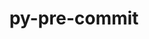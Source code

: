 ---
title: "py-pre-commit"
layout: cache
categories: [package, develop]
meta: {"versions": ["3.3.3", "3.5.0"], "compilers": ["gcc@=11.1.0", "gcc@=11.4.0", "gcc@=9.4.0", "oneapi@=2023.2.0", "oneapi@=2023.2.1"], "oss": ["ubuntu20.04"], "platforms": ["linux"], "targets": ["aarch64", "neoverse_v1", "ppc64le", "x86_64_v3"], "stacks": ["data-vis-sdk", "e4s", "e4s-arm", "e4s-neoverse_v1", "e4s-oneapi", "e4s-power", "root"], "num_specs": 108, "num_specs_by_stack": {"e4s-arm": 8, "root": 108, "e4s-neoverse_v1": 11, "e4s-power": 17, "data-vis-sdk": 15, "e4s": 32, "e4s-oneapi": 25}}
spec_details: [{"hash": "3ykhexrwudp5kopfsn2jezqsepj24227", "compiler": "gcc@=11.4.0", "versions": ["3.3.3"], "os": "ubuntu20.04", "platform": "linux", "target": "aarch64", "variants": ["build_system=python_pip"], "stacks": ["e4s-arm", "root"], "size": "-", "tarball": "https://binaries.spack.io/develop/build_cache/linux-ubuntu20.04-aarch64/gcc-11.4.0/py-pre-commit-3.3.3/linux-ubuntu20.04-aarch64-gcc-11.4.0-py-pre-commit-3.3.3-3ykhexrwudp5kopfsn2jezqsepj24227.spack"}, {"hash": "f6obwvhtxaluj5ahzc5m4mk6pj3xdsr3", "compiler": "gcc@=11.4.0", "versions": ["3.3.3"], "os": "ubuntu20.04", "platform": "linux", "target": "aarch64", "variants": ["build_system=python_pip"], "stacks": ["e4s-arm", "root"], "size": "-", "tarball": "https://binaries.spack.io/develop/build_cache/linux-ubuntu20.04-aarch64/gcc-11.4.0/py-pre-commit-3.3.3/linux-ubuntu20.04-aarch64-gcc-11.4.0-py-pre-commit-3.3.3-f6obwvhtxaluj5ahzc5m4mk6pj3xdsr3.spack"}, {"hash": "7xnsxwwuhbj5y66tyo4vdthfbvnvw3jp", "compiler": "gcc@=11.4.0", "versions": ["3.3.3"], "os": "ubuntu20.04", "platform": "linux", "target": "aarch64", "variants": ["build_system=python_pip"], "stacks": ["e4s-arm", "root"], "size": "-", "tarball": "https://binaries.spack.io/develop/build_cache/linux-ubuntu20.04-aarch64/gcc-11.4.0/py-pre-commit-3.3.3/linux-ubuntu20.04-aarch64-gcc-11.4.0-py-pre-commit-3.3.3-7xnsxwwuhbj5y66tyo4vdthfbvnvw3jp.spack"}, {"hash": "ze2bgtc4563pexqsfyhn6m47mv6dyrpp", "compiler": "gcc@=11.4.0", "versions": ["3.3.3"], "os": "ubuntu20.04", "platform": "linux", "target": "aarch64", "variants": ["build_system=python_pip"], "stacks": ["e4s-arm", "root"], "size": "-", "tarball": "https://binaries.spack.io/develop/build_cache/linux-ubuntu20.04-aarch64/gcc-11.4.0/py-pre-commit-3.3.3/linux-ubuntu20.04-aarch64-gcc-11.4.0-py-pre-commit-3.3.3-ze2bgtc4563pexqsfyhn6m47mv6dyrpp.spack"}, {"hash": "wjwht2vwmqspd6ibgfkv5yycqolhbrwv", "compiler": "gcc@=11.4.0", "versions": ["3.3.3"], "os": "ubuntu20.04", "platform": "linux", "target": "aarch64", "variants": ["build_system=python_pip"], "stacks": ["e4s-arm", "root"], "size": "-", "tarball": "https://binaries.spack.io/develop/build_cache/linux-ubuntu20.04-aarch64/gcc-11.4.0/py-pre-commit-3.3.3/linux-ubuntu20.04-aarch64-gcc-11.4.0-py-pre-commit-3.3.3-wjwht2vwmqspd6ibgfkv5yycqolhbrwv.spack"}, {"hash": "e3t2ppahqkq47xcssldba4yoib52u5ju", "compiler": "gcc@=11.4.0", "versions": ["3.3.3"], "os": "ubuntu20.04", "platform": "linux", "target": "aarch64", "variants": ["build_system=python_pip"], "stacks": ["e4s-arm", "root"], "size": "-", "tarball": "https://binaries.spack.io/develop/build_cache/linux-ubuntu20.04-aarch64/gcc-11.4.0/py-pre-commit-3.3.3/linux-ubuntu20.04-aarch64-gcc-11.4.0-py-pre-commit-3.3.3-e3t2ppahqkq47xcssldba4yoib52u5ju.spack"}, {"hash": "xpibqcmuhzoi7snddbga2gzfvqtssgxk", "compiler": "gcc@=11.4.0", "versions": ["3.3.3"], "os": "ubuntu20.04", "platform": "linux", "target": "aarch64", "variants": ["build_system=python_pip"], "stacks": ["e4s-arm", "root"], "size": "-", "tarball": "https://binaries.spack.io/develop/build_cache/linux-ubuntu20.04-aarch64/gcc-11.4.0/py-pre-commit-3.3.3/linux-ubuntu20.04-aarch64-gcc-11.4.0-py-pre-commit-3.3.3-xpibqcmuhzoi7snddbga2gzfvqtssgxk.spack"}, {"hash": "sxvrpcvwjudomjflyvuxv6ciqf7y6bom", "compiler": "gcc@=11.4.0", "versions": ["3.3.3"], "os": "ubuntu20.04", "platform": "linux", "target": "aarch64", "variants": ["build_system=python_pip"], "stacks": ["e4s-arm", "root"], "size": "-", "tarball": "https://binaries.spack.io/develop/build_cache/linux-ubuntu20.04-aarch64/gcc-11.4.0/py-pre-commit-3.3.3/linux-ubuntu20.04-aarch64-gcc-11.4.0-py-pre-commit-3.3.3-sxvrpcvwjudomjflyvuxv6ciqf7y6bom.spack"}, {"hash": "n75yroniganrspz5or5nzvc2n5mizmxc", "compiler": "gcc@=11.4.0", "versions": ["3.3.3"], "os": "ubuntu20.04", "platform": "linux", "target": "neoverse_v1", "variants": ["build_system=python_pip"], "stacks": ["e4s-neoverse_v1", "root"], "size": "-", "tarball": "https://binaries.spack.io/develop/build_cache/linux-ubuntu20.04-neoverse_v1/gcc-11.4.0/py-pre-commit-3.3.3/linux-ubuntu20.04-neoverse_v1-gcc-11.4.0-py-pre-commit-3.3.3-n75yroniganrspz5or5nzvc2n5mizmxc.spack"}, {"hash": "pmmzueu7xxezzkr2n3u2gi3dfav2xvcx", "compiler": "gcc@=11.4.0", "versions": ["3.3.3"], "os": "ubuntu20.04", "platform": "linux", "target": "neoverse_v1", "variants": ["build_system=python_pip"], "stacks": ["e4s-neoverse_v1", "root"], "size": "-", "tarball": "https://binaries.spack.io/develop/build_cache/linux-ubuntu20.04-neoverse_v1/gcc-11.4.0/py-pre-commit-3.3.3/linux-ubuntu20.04-neoverse_v1-gcc-11.4.0-py-pre-commit-3.3.3-pmmzueu7xxezzkr2n3u2gi3dfav2xvcx.spack"}, {"hash": "ackmzmpxcff7vmylsv4pttuxzec7w6ez", "compiler": "gcc@=11.4.0", "versions": ["3.3.3"], "os": "ubuntu20.04", "platform": "linux", "target": "neoverse_v1", "variants": ["build_system=python_pip"], "stacks": ["e4s-neoverse_v1", "root"], "size": "-", "tarball": "https://binaries.spack.io/develop/build_cache/linux-ubuntu20.04-neoverse_v1/gcc-11.4.0/py-pre-commit-3.3.3/linux-ubuntu20.04-neoverse_v1-gcc-11.4.0-py-pre-commit-3.3.3-ackmzmpxcff7vmylsv4pttuxzec7w6ez.spack"}, {"hash": "5eyoba4mgbfjcetayqcrqbpru5o2njad", "compiler": "gcc@=11.4.0", "versions": ["3.5.0"], "os": "ubuntu20.04", "platform": "linux", "target": "neoverse_v1", "variants": ["build_system=python_pip"], "stacks": ["e4s-neoverse_v1", "root"], "size": "-", "tarball": "https://binaries.spack.io/develop/build_cache/linux-ubuntu20.04-neoverse_v1/gcc-11.4.0/py-pre-commit-3.5.0/linux-ubuntu20.04-neoverse_v1-gcc-11.4.0-py-pre-commit-3.5.0-5eyoba4mgbfjcetayqcrqbpru5o2njad.spack"}, {"hash": "nffouigujocweri4fj7ggkvb2g7eulll", "compiler": "gcc@=11.4.0", "versions": ["3.3.3"], "os": "ubuntu20.04", "platform": "linux", "target": "neoverse_v1", "variants": ["build_system=python_pip"], "stacks": ["e4s-neoverse_v1", "root"], "size": "-", "tarball": "https://binaries.spack.io/develop/build_cache/linux-ubuntu20.04-neoverse_v1/gcc-11.4.0/py-pre-commit-3.3.3/linux-ubuntu20.04-neoverse_v1-gcc-11.4.0-py-pre-commit-3.3.3-nffouigujocweri4fj7ggkvb2g7eulll.spack"}, {"hash": "6mljtkqjgewsp6m2jxu3jhnjsrbkyoml", "compiler": "gcc@=11.4.0", "versions": ["3.3.3"], "os": "ubuntu20.04", "platform": "linux", "target": "neoverse_v1", "variants": ["build_system=python_pip"], "stacks": ["e4s-neoverse_v1", "root"], "size": "-", "tarball": "https://binaries.spack.io/develop/build_cache/linux-ubuntu20.04-neoverse_v1/gcc-11.4.0/py-pre-commit-3.3.3/linux-ubuntu20.04-neoverse_v1-gcc-11.4.0-py-pre-commit-3.3.3-6mljtkqjgewsp6m2jxu3jhnjsrbkyoml.spack"}, {"hash": "tkwyxdnlmb5k6jappwsaog44ltltmx3s", "compiler": "gcc@=11.4.0", "versions": ["3.3.3"], "os": "ubuntu20.04", "platform": "linux", "target": "neoverse_v1", "variants": ["build_system=python_pip"], "stacks": ["e4s-neoverse_v1", "root"], "size": "-", "tarball": "https://binaries.spack.io/develop/build_cache/linux-ubuntu20.04-neoverse_v1/gcc-11.4.0/py-pre-commit-3.3.3/linux-ubuntu20.04-neoverse_v1-gcc-11.4.0-py-pre-commit-3.3.3-tkwyxdnlmb5k6jappwsaog44ltltmx3s.spack"}, {"hash": "auplbar3x3baolsxsbmngnxegf6ivmkk", "compiler": "gcc@=11.4.0", "versions": ["3.3.3"], "os": "ubuntu20.04", "platform": "linux", "target": "neoverse_v1", "variants": ["build_system=python_pip"], "stacks": ["e4s-neoverse_v1", "root"], "size": "-", "tarball": "https://binaries.spack.io/develop/build_cache/linux-ubuntu20.04-neoverse_v1/gcc-11.4.0/py-pre-commit-3.3.3/linux-ubuntu20.04-neoverse_v1-gcc-11.4.0-py-pre-commit-3.3.3-auplbar3x3baolsxsbmngnxegf6ivmkk.spack"}, {"hash": "o4m2sh66ra4phhw6jzukn6in322kh2dj", "compiler": "gcc@=11.4.0", "versions": ["3.3.3"], "os": "ubuntu20.04", "platform": "linux", "target": "neoverse_v1", "variants": ["build_system=python_pip"], "stacks": ["e4s-neoverse_v1", "root"], "size": "-", "tarball": "https://binaries.spack.io/develop/build_cache/linux-ubuntu20.04-neoverse_v1/gcc-11.4.0/py-pre-commit-3.3.3/linux-ubuntu20.04-neoverse_v1-gcc-11.4.0-py-pre-commit-3.3.3-o4m2sh66ra4phhw6jzukn6in322kh2dj.spack"}, {"hash": "e5youivajmohpzpg23tlmyyq5y3pys5k", "compiler": "gcc@=11.4.0", "versions": ["3.3.3"], "os": "ubuntu20.04", "platform": "linux", "target": "neoverse_v1", "variants": ["build_system=python_pip"], "stacks": ["e4s-neoverse_v1", "root"], "size": "-", "tarball": "https://binaries.spack.io/develop/build_cache/linux-ubuntu20.04-neoverse_v1/gcc-11.4.0/py-pre-commit-3.3.3/linux-ubuntu20.04-neoverse_v1-gcc-11.4.0-py-pre-commit-3.3.3-e5youivajmohpzpg23tlmyyq5y3pys5k.spack"}, {"hash": "zhkkv774nyg23hynf5jdue2epbpzoend", "compiler": "gcc@=11.4.0", "versions": ["3.3.3"], "os": "ubuntu20.04", "platform": "linux", "target": "neoverse_v1", "variants": ["build_system=python_pip"], "stacks": ["e4s-neoverse_v1", "root"], "size": "-", "tarball": "https://binaries.spack.io/develop/build_cache/linux-ubuntu20.04-neoverse_v1/gcc-11.4.0/py-pre-commit-3.3.3/linux-ubuntu20.04-neoverse_v1-gcc-11.4.0-py-pre-commit-3.3.3-zhkkv774nyg23hynf5jdue2epbpzoend.spack"}, {"hash": "bus3uswoglipyz4yfco264egtgxoav5w", "compiler": "gcc@=9.4.0", "versions": ["3.3.3"], "os": "ubuntu20.04", "platform": "linux", "target": "ppc64le", "variants": ["build_system=python_pip"], "stacks": ["e4s-power", "root"], "size": "-", "tarball": "https://binaries.spack.io/develop/build_cache/linux-ubuntu20.04-ppc64le/gcc-9.4.0/py-pre-commit-3.3.3/linux-ubuntu20.04-ppc64le-gcc-9.4.0-py-pre-commit-3.3.3-bus3uswoglipyz4yfco264egtgxoav5w.spack"}, {"hash": "iodipuiy6vfqoksk5og5egtcheesppqj", "compiler": "gcc@=9.4.0", "versions": ["3.3.3"], "os": "ubuntu20.04", "platform": "linux", "target": "ppc64le", "variants": ["build_system=python_pip"], "stacks": ["e4s-power", "root"], "size": "-", "tarball": "https://binaries.spack.io/develop/build_cache/linux-ubuntu20.04-ppc64le/gcc-9.4.0/py-pre-commit-3.3.3/linux-ubuntu20.04-ppc64le-gcc-9.4.0-py-pre-commit-3.3.3-iodipuiy6vfqoksk5og5egtcheesppqj.spack"}, {"hash": "yzxzepphfrcizjsngljawmgicrqqroay", "compiler": "gcc@=9.4.0", "versions": ["3.3.3"], "os": "ubuntu20.04", "platform": "linux", "target": "ppc64le", "variants": ["build_system=python_pip"], "stacks": ["e4s-power", "root"], "size": "-", "tarball": "https://binaries.spack.io/develop/build_cache/linux-ubuntu20.04-ppc64le/gcc-9.4.0/py-pre-commit-3.3.3/linux-ubuntu20.04-ppc64le-gcc-9.4.0-py-pre-commit-3.3.3-yzxzepphfrcizjsngljawmgicrqqroay.spack"}, {"hash": "dm2o2o2ybmhpyaczcakuuyhfphelmh6t", "compiler": "gcc@=9.4.0", "versions": ["3.3.3"], "os": "ubuntu20.04", "platform": "linux", "target": "ppc64le", "variants": ["build_system=python_pip"], "stacks": ["e4s-power", "root"], "size": "-", "tarball": "https://binaries.spack.io/develop/build_cache/linux-ubuntu20.04-ppc64le/gcc-9.4.0/py-pre-commit-3.3.3/linux-ubuntu20.04-ppc64le-gcc-9.4.0-py-pre-commit-3.3.3-dm2o2o2ybmhpyaczcakuuyhfphelmh6t.spack"}, {"hash": "vs5w7egoxrah7um3ea6ostbpou5533g7", "compiler": "gcc@=9.4.0", "versions": ["3.3.3"], "os": "ubuntu20.04", "platform": "linux", "target": "ppc64le", "variants": ["build_system=python_pip"], "stacks": ["e4s-power", "root"], "size": "-", "tarball": "https://binaries.spack.io/develop/build_cache/linux-ubuntu20.04-ppc64le/gcc-9.4.0/py-pre-commit-3.3.3/linux-ubuntu20.04-ppc64le-gcc-9.4.0-py-pre-commit-3.3.3-vs5w7egoxrah7um3ea6ostbpou5533g7.spack"}, {"hash": "nhqbwfmg7bzfne6vn3bwh5w2e4x7gjeq", "compiler": "gcc@=9.4.0", "versions": ["3.3.3"], "os": "ubuntu20.04", "platform": "linux", "target": "ppc64le", "variants": ["build_system=python_pip"], "stacks": ["e4s-power", "root"], "size": "-", "tarball": "https://binaries.spack.io/develop/build_cache/linux-ubuntu20.04-ppc64le/gcc-9.4.0/py-pre-commit-3.3.3/linux-ubuntu20.04-ppc64le-gcc-9.4.0-py-pre-commit-3.3.3-nhqbwfmg7bzfne6vn3bwh5w2e4x7gjeq.spack"}, {"hash": "llxyh2kvaoqbfrzpk3spp5y2bw7onp7g", "compiler": "gcc@=9.4.0", "versions": ["3.3.3"], "os": "ubuntu20.04", "platform": "linux", "target": "ppc64le", "variants": ["build_system=python_pip"], "stacks": ["e4s-power", "root"], "size": "-", "tarball": "https://binaries.spack.io/develop/build_cache/linux-ubuntu20.04-ppc64le/gcc-9.4.0/py-pre-commit-3.3.3/linux-ubuntu20.04-ppc64le-gcc-9.4.0-py-pre-commit-3.3.3-llxyh2kvaoqbfrzpk3spp5y2bw7onp7g.spack"}, {"hash": "gkzikpvehz55wzl7zpxlinxeh6rekp7p", "compiler": "gcc@=9.4.0", "versions": ["3.3.3"], "os": "ubuntu20.04", "platform": "linux", "target": "ppc64le", "variants": ["build_system=python_pip"], "stacks": ["e4s-power", "root"], "size": "-", "tarball": "https://binaries.spack.io/develop/build_cache/linux-ubuntu20.04-ppc64le/gcc-9.4.0/py-pre-commit-3.3.3/linux-ubuntu20.04-ppc64le-gcc-9.4.0-py-pre-commit-3.3.3-gkzikpvehz55wzl7zpxlinxeh6rekp7p.spack"}, {"hash": "6vzu24lgglru3bhywl4rwpwdo3k64zyb", "compiler": "gcc@=9.4.0", "versions": ["3.3.3"], "os": "ubuntu20.04", "platform": "linux", "target": "ppc64le", "variants": ["build_system=python_pip"], "stacks": ["e4s-power", "root"], "size": "-", "tarball": "https://binaries.spack.io/develop/build_cache/linux-ubuntu20.04-ppc64le/gcc-9.4.0/py-pre-commit-3.3.3/linux-ubuntu20.04-ppc64le-gcc-9.4.0-py-pre-commit-3.3.3-6vzu24lgglru3bhywl4rwpwdo3k64zyb.spack"}, {"hash": "jqabg56nclkn6d24vvvomhhw2z5g6h5q", "compiler": "gcc@=9.4.0", "versions": ["3.3.3"], "os": "ubuntu20.04", "platform": "linux", "target": "ppc64le", "variants": ["build_system=python_pip"], "stacks": ["e4s-power", "root"], "size": "-", "tarball": "https://binaries.spack.io/develop/build_cache/linux-ubuntu20.04-ppc64le/gcc-9.4.0/py-pre-commit-3.3.3/linux-ubuntu20.04-ppc64le-gcc-9.4.0-py-pre-commit-3.3.3-jqabg56nclkn6d24vvvomhhw2z5g6h5q.spack"}, {"hash": "vz5wghk47ss4ckuy2yvc3yqec7pi3ptn", "compiler": "gcc@=9.4.0", "versions": ["3.3.3"], "os": "ubuntu20.04", "platform": "linux", "target": "ppc64le", "variants": ["build_system=python_pip"], "stacks": ["e4s-power", "root"], "size": "-", "tarball": "https://binaries.spack.io/develop/build_cache/linux-ubuntu20.04-ppc64le/gcc-9.4.0/py-pre-commit-3.3.3/linux-ubuntu20.04-ppc64le-gcc-9.4.0-py-pre-commit-3.3.3-vz5wghk47ss4ckuy2yvc3yqec7pi3ptn.spack"}, {"hash": "3o4o4u6pejrncgrjvdkjfpjctq6ol7rw", "compiler": "gcc@=9.4.0", "versions": ["3.3.3"], "os": "ubuntu20.04", "platform": "linux", "target": "ppc64le", "variants": ["build_system=python_pip"], "stacks": ["e4s-power", "root"], "size": "-", "tarball": "https://binaries.spack.io/develop/build_cache/linux-ubuntu20.04-ppc64le/gcc-9.4.0/py-pre-commit-3.3.3/linux-ubuntu20.04-ppc64le-gcc-9.4.0-py-pre-commit-3.3.3-3o4o4u6pejrncgrjvdkjfpjctq6ol7rw.spack"}, {"hash": "a4v7vj2rztojccxwf4fcsjksaj4bpzpd", "compiler": "gcc@=9.4.0", "versions": ["3.5.0"], "os": "ubuntu20.04", "platform": "linux", "target": "ppc64le", "variants": ["build_system=python_pip"], "stacks": ["e4s-power", "root"], "size": "-", "tarball": "https://binaries.spack.io/develop/build_cache/linux-ubuntu20.04-ppc64le/gcc-9.4.0/py-pre-commit-3.5.0/linux-ubuntu20.04-ppc64le-gcc-9.4.0-py-pre-commit-3.5.0-a4v7vj2rztojccxwf4fcsjksaj4bpzpd.spack"}, {"hash": "w6ll4xfw53i6kr4uech6ytv7rwzw27cw", "compiler": "gcc@=9.4.0", "versions": ["3.3.3"], "os": "ubuntu20.04", "platform": "linux", "target": "ppc64le", "variants": ["build_system=python_pip"], "stacks": ["e4s-power", "root"], "size": "-", "tarball": "https://binaries.spack.io/develop/build_cache/linux-ubuntu20.04-ppc64le/gcc-9.4.0/py-pre-commit-3.3.3/linux-ubuntu20.04-ppc64le-gcc-9.4.0-py-pre-commit-3.3.3-w6ll4xfw53i6kr4uech6ytv7rwzw27cw.spack"}, {"hash": "4bdkzsklrc2okftqz4trkh3zd6rtdg2g", "compiler": "gcc@=9.4.0", "versions": ["3.3.3"], "os": "ubuntu20.04", "platform": "linux", "target": "ppc64le", "variants": ["build_system=python_pip"], "stacks": ["e4s-power", "root"], "size": "-", "tarball": "https://binaries.spack.io/develop/build_cache/linux-ubuntu20.04-ppc64le/gcc-9.4.0/py-pre-commit-3.3.3/linux-ubuntu20.04-ppc64le-gcc-9.4.0-py-pre-commit-3.3.3-4bdkzsklrc2okftqz4trkh3zd6rtdg2g.spack"}, {"hash": "4i6vrgcckjnn4a523h4pttw7nzmv3ylz", "compiler": "gcc@=9.4.0", "versions": ["3.3.3"], "os": "ubuntu20.04", "platform": "linux", "target": "ppc64le", "variants": ["build_system=python_pip"], "stacks": ["e4s-power", "root"], "size": "-", "tarball": "https://binaries.spack.io/develop/build_cache/linux-ubuntu20.04-ppc64le/gcc-9.4.0/py-pre-commit-3.3.3/linux-ubuntu20.04-ppc64le-gcc-9.4.0-py-pre-commit-3.3.3-4i6vrgcckjnn4a523h4pttw7nzmv3ylz.spack"}, {"hash": "2dvtbdx3hewyrwqtnng4qtb6zxefwtak", "compiler": "gcc@=9.4.0", "versions": ["3.3.3"], "os": "ubuntu20.04", "platform": "linux", "target": "ppc64le", "variants": ["build_system=python_pip"], "stacks": ["e4s-power", "root"], "size": "-", "tarball": "https://binaries.spack.io/develop/build_cache/linux-ubuntu20.04-ppc64le/gcc-9.4.0/py-pre-commit-3.3.3/linux-ubuntu20.04-ppc64le-gcc-9.4.0-py-pre-commit-3.3.3-2dvtbdx3hewyrwqtnng4qtb6zxefwtak.spack"}, {"hash": "5y552kfxco4bl3so3zvcwqp5zy5zwxmy", "compiler": "gcc@=11.1.0", "versions": ["3.3.3"], "os": "ubuntu20.04", "platform": "linux", "target": "x86_64_v3", "variants": ["build_system=python_pip"], "stacks": ["data-vis-sdk", "root"], "size": "-", "tarball": "https://binaries.spack.io/develop/build_cache/linux-ubuntu20.04-x86_64_v3/gcc-11.1.0/py-pre-commit-3.3.3/linux-ubuntu20.04-x86_64_v3-gcc-11.1.0-py-pre-commit-3.3.3-5y552kfxco4bl3so3zvcwqp5zy5zwxmy.spack"}, {"hash": "iemcvah7cemgey6yomf76rsvebudtqoc", "compiler": "gcc@=11.1.0", "versions": ["3.3.3"], "os": "ubuntu20.04", "platform": "linux", "target": "x86_64_v3", "variants": ["build_system=python_pip"], "stacks": ["data-vis-sdk", "root"], "size": "-", "tarball": "https://binaries.spack.io/develop/build_cache/linux-ubuntu20.04-x86_64_v3/gcc-11.1.0/py-pre-commit-3.3.3/linux-ubuntu20.04-x86_64_v3-gcc-11.1.0-py-pre-commit-3.3.3-iemcvah7cemgey6yomf76rsvebudtqoc.spack"}, {"hash": "ror74cpzydh2ddgphmaoxfick6luhke5", "compiler": "gcc@=11.1.0", "versions": ["3.3.3"], "os": "ubuntu20.04", "platform": "linux", "target": "x86_64_v3", "variants": ["build_system=python_pip"], "stacks": ["data-vis-sdk", "root"], "size": "-", "tarball": "https://binaries.spack.io/develop/build_cache/linux-ubuntu20.04-x86_64_v3/gcc-11.1.0/py-pre-commit-3.3.3/linux-ubuntu20.04-x86_64_v3-gcc-11.1.0-py-pre-commit-3.3.3-ror74cpzydh2ddgphmaoxfick6luhke5.spack"}, {"hash": "5hphvox4267g6dtsqrpmz4ahaqgxxgor", "compiler": "gcc@=11.1.0", "versions": ["3.3.3"], "os": "ubuntu20.04", "platform": "linux", "target": "x86_64_v3", "variants": ["build_system=python_pip"], "stacks": ["data-vis-sdk", "root"], "size": "-", "tarball": "https://binaries.spack.io/develop/build_cache/linux-ubuntu20.04-x86_64_v3/gcc-11.1.0/py-pre-commit-3.3.3/linux-ubuntu20.04-x86_64_v3-gcc-11.1.0-py-pre-commit-3.3.3-5hphvox4267g6dtsqrpmz4ahaqgxxgor.spack"}, {"hash": "xghrbhqn2hkwjkdhpkc2i6aminevbdzh", "compiler": "gcc@=11.1.0", "versions": ["3.3.3"], "os": "ubuntu20.04", "platform": "linux", "target": "x86_64_v3", "variants": ["build_system=python_pip"], "stacks": ["data-vis-sdk", "root"], "size": "-", "tarball": "https://binaries.spack.io/develop/build_cache/linux-ubuntu20.04-x86_64_v3/gcc-11.1.0/py-pre-commit-3.3.3/linux-ubuntu20.04-x86_64_v3-gcc-11.1.0-py-pre-commit-3.3.3-xghrbhqn2hkwjkdhpkc2i6aminevbdzh.spack"}, {"hash": "kusu3iz7wlclmnywfoz22gbtg2egxyzv", "compiler": "gcc@=11.1.0", "versions": ["3.3.3"], "os": "ubuntu20.04", "platform": "linux", "target": "x86_64_v3", "variants": ["build_system=python_pip"], "stacks": ["data-vis-sdk", "root"], "size": "-", "tarball": "https://binaries.spack.io/develop/build_cache/linux-ubuntu20.04-x86_64_v3/gcc-11.1.0/py-pre-commit-3.3.3/linux-ubuntu20.04-x86_64_v3-gcc-11.1.0-py-pre-commit-3.3.3-kusu3iz7wlclmnywfoz22gbtg2egxyzv.spack"}, {"hash": "5sdoxmxk47zqbybdujxclzlqhoo7c5cq", "compiler": "gcc@=11.1.0", "versions": ["3.5.0"], "os": "ubuntu20.04", "platform": "linux", "target": "x86_64_v3", "variants": ["build_system=python_pip"], "stacks": ["data-vis-sdk", "root"], "size": "-", "tarball": "https://binaries.spack.io/develop/build_cache/linux-ubuntu20.04-x86_64_v3/gcc-11.1.0/py-pre-commit-3.5.0/linux-ubuntu20.04-x86_64_v3-gcc-11.1.0-py-pre-commit-3.5.0-5sdoxmxk47zqbybdujxclzlqhoo7c5cq.spack"}, {"hash": "nf3t3m5knb37ax6cjtp4fbbvazcbzvj3", "compiler": "gcc@=11.1.0", "versions": ["3.3.3"], "os": "ubuntu20.04", "platform": "linux", "target": "x86_64_v3", "variants": ["build_system=python_pip"], "stacks": ["data-vis-sdk", "root"], "size": "-", "tarball": "https://binaries.spack.io/develop/build_cache/linux-ubuntu20.04-x86_64_v3/gcc-11.1.0/py-pre-commit-3.3.3/linux-ubuntu20.04-x86_64_v3-gcc-11.1.0-py-pre-commit-3.3.3-nf3t3m5knb37ax6cjtp4fbbvazcbzvj3.spack"}, {"hash": "cfts26jfw45i3x3vfsfgw4w5tyitlrf3", "compiler": "gcc@=11.1.0", "versions": ["3.3.3"], "os": "ubuntu20.04", "platform": "linux", "target": "x86_64_v3", "variants": ["build_system=python_pip"], "stacks": ["data-vis-sdk", "root"], "size": "-", "tarball": "https://binaries.spack.io/develop/build_cache/linux-ubuntu20.04-x86_64_v3/gcc-11.1.0/py-pre-commit-3.3.3/linux-ubuntu20.04-x86_64_v3-gcc-11.1.0-py-pre-commit-3.3.3-cfts26jfw45i3x3vfsfgw4w5tyitlrf3.spack"}, {"hash": "upw3e6nmzn5qi4bbktm5jtbmdvs5ka62", "compiler": "gcc@=11.1.0", "versions": ["3.3.3"], "os": "ubuntu20.04", "platform": "linux", "target": "x86_64_v3", "variants": ["build_system=python_pip"], "stacks": ["data-vis-sdk", "root"], "size": "-", "tarball": "https://binaries.spack.io/develop/build_cache/linux-ubuntu20.04-x86_64_v3/gcc-11.1.0/py-pre-commit-3.3.3/linux-ubuntu20.04-x86_64_v3-gcc-11.1.0-py-pre-commit-3.3.3-upw3e6nmzn5qi4bbktm5jtbmdvs5ka62.spack"}, {"hash": "tjfye4ga4psogdlkmcekkwykbbo2ibsa", "compiler": "gcc@=11.1.0", "versions": ["3.3.3"], "os": "ubuntu20.04", "platform": "linux", "target": "x86_64_v3", "variants": ["build_system=python_pip"], "stacks": ["data-vis-sdk", "root"], "size": "-", "tarball": "https://binaries.spack.io/develop/build_cache/linux-ubuntu20.04-x86_64_v3/gcc-11.1.0/py-pre-commit-3.3.3/linux-ubuntu20.04-x86_64_v3-gcc-11.1.0-py-pre-commit-3.3.3-tjfye4ga4psogdlkmcekkwykbbo2ibsa.spack"}, {"hash": "zavsji52dcapmq4qq3qlyldjyldcuyxm", "compiler": "gcc@=11.1.0", "versions": ["3.3.3"], "os": "ubuntu20.04", "platform": "linux", "target": "x86_64_v3", "variants": ["build_system=python_pip"], "stacks": ["data-vis-sdk", "root"], "size": "-", "tarball": "https://binaries.spack.io/develop/build_cache/linux-ubuntu20.04-x86_64_v3/gcc-11.1.0/py-pre-commit-3.3.3/linux-ubuntu20.04-x86_64_v3-gcc-11.1.0-py-pre-commit-3.3.3-zavsji52dcapmq4qq3qlyldjyldcuyxm.spack"}, {"hash": "z3rfhyp55vq5gke6q65v2fwoqwxreyec", "compiler": "gcc@=11.1.0", "versions": ["3.3.3"], "os": "ubuntu20.04", "platform": "linux", "target": "x86_64_v3", "variants": ["build_system=python_pip"], "stacks": ["data-vis-sdk", "root"], "size": "-", "tarball": "https://binaries.spack.io/develop/build_cache/linux-ubuntu20.04-x86_64_v3/gcc-11.1.0/py-pre-commit-3.3.3/linux-ubuntu20.04-x86_64_v3-gcc-11.1.0-py-pre-commit-3.3.3-z3rfhyp55vq5gke6q65v2fwoqwxreyec.spack"}, {"hash": "ybmh6h7xg5wrqvcsljcugu4iudhxyfqv", "compiler": "gcc@=11.1.0", "versions": ["3.3.3"], "os": "ubuntu20.04", "platform": "linux", "target": "x86_64_v3", "variants": ["build_system=python_pip"], "stacks": ["data-vis-sdk", "root"], "size": "-", "tarball": "https://binaries.spack.io/develop/build_cache/linux-ubuntu20.04-x86_64_v3/gcc-11.1.0/py-pre-commit-3.3.3/linux-ubuntu20.04-x86_64_v3-gcc-11.1.0-py-pre-commit-3.3.3-ybmh6h7xg5wrqvcsljcugu4iudhxyfqv.spack"}, {"hash": "kldgu36qte6xmgbx63dohufuhx75slrq", "compiler": "gcc@=11.1.0", "versions": ["3.3.3"], "os": "ubuntu20.04", "platform": "linux", "target": "x86_64_v3", "variants": ["build_system=python_pip"], "stacks": ["data-vis-sdk", "root"], "size": "-", "tarball": "https://binaries.spack.io/develop/build_cache/linux-ubuntu20.04-x86_64_v3/gcc-11.1.0/py-pre-commit-3.3.3/linux-ubuntu20.04-x86_64_v3-gcc-11.1.0-py-pre-commit-3.3.3-kldgu36qte6xmgbx63dohufuhx75slrq.spack"}, {"hash": "kji6vcs72cpghybl3j6bxpodjwk5t5gv", "compiler": "gcc@=11.4.0", "versions": ["3.3.3"], "os": "ubuntu20.04", "platform": "linux", "target": "x86_64_v3", "variants": ["build_system=python_pip"], "stacks": ["e4s", "root"], "size": "-", "tarball": "https://binaries.spack.io/develop/build_cache/linux-ubuntu20.04-x86_64_v3/gcc-11.4.0/py-pre-commit-3.3.3/linux-ubuntu20.04-x86_64_v3-gcc-11.4.0-py-pre-commit-3.3.3-kji6vcs72cpghybl3j6bxpodjwk5t5gv.spack"}, {"hash": "5jgckg5dwurhrxkik6hdqnlfi7mpl4kr", "compiler": "gcc@=11.4.0", "versions": ["3.3.3"], "os": "ubuntu20.04", "platform": "linux", "target": "x86_64_v3", "variants": ["build_system=python_pip"], "stacks": ["e4s", "root"], "size": "-", "tarball": "https://binaries.spack.io/develop/build_cache/linux-ubuntu20.04-x86_64_v3/gcc-11.4.0/py-pre-commit-3.3.3/linux-ubuntu20.04-x86_64_v3-gcc-11.4.0-py-pre-commit-3.3.3-5jgckg5dwurhrxkik6hdqnlfi7mpl4kr.spack"}, {"hash": "cjirwc6qky7gr37k4ln7fjkdmv2uwgge", "compiler": "gcc@=11.4.0", "versions": ["3.3.3"], "os": "ubuntu20.04", "platform": "linux", "target": "x86_64_v3", "variants": ["build_system=python_pip"], "stacks": ["e4s", "root"], "size": "-", "tarball": "https://binaries.spack.io/develop/build_cache/linux-ubuntu20.04-x86_64_v3/gcc-11.4.0/py-pre-commit-3.3.3/linux-ubuntu20.04-x86_64_v3-gcc-11.4.0-py-pre-commit-3.3.3-cjirwc6qky7gr37k4ln7fjkdmv2uwgge.spack"}, {"hash": "t3u5hfqdkspznwukthwfduqzkcfi4x22", "compiler": "gcc@=11.4.0", "versions": ["3.3.3"], "os": "ubuntu20.04", "platform": "linux", "target": "x86_64_v3", "variants": ["build_system=python_pip"], "stacks": ["e4s", "root"], "size": "-", "tarball": "https://binaries.spack.io/develop/build_cache/linux-ubuntu20.04-x86_64_v3/gcc-11.4.0/py-pre-commit-3.3.3/linux-ubuntu20.04-x86_64_v3-gcc-11.4.0-py-pre-commit-3.3.3-t3u5hfqdkspznwukthwfduqzkcfi4x22.spack"}, {"hash": "o7cb4jexc7grgtn3mxcxbehvi32k4jqm", "compiler": "gcc@=11.4.0", "versions": ["3.3.3"], "os": "ubuntu20.04", "platform": "linux", "target": "x86_64_v3", "variants": ["build_system=python_pip"], "stacks": ["e4s", "root"], "size": "-", "tarball": "https://binaries.spack.io/develop/build_cache/linux-ubuntu20.04-x86_64_v3/gcc-11.4.0/py-pre-commit-3.3.3/linux-ubuntu20.04-x86_64_v3-gcc-11.4.0-py-pre-commit-3.3.3-o7cb4jexc7grgtn3mxcxbehvi32k4jqm.spack"}, {"hash": "ahxczzc7mm47efyug3fiu4rzjlkecfn4", "compiler": "gcc@=11.4.0", "versions": ["3.3.3"], "os": "ubuntu20.04", "platform": "linux", "target": "x86_64_v3", "variants": ["build_system=python_pip"], "stacks": ["e4s", "root"], "size": "-", "tarball": "https://binaries.spack.io/develop/build_cache/linux-ubuntu20.04-x86_64_v3/gcc-11.4.0/py-pre-commit-3.3.3/linux-ubuntu20.04-x86_64_v3-gcc-11.4.0-py-pre-commit-3.3.3-ahxczzc7mm47efyug3fiu4rzjlkecfn4.spack"}, {"hash": "d4rev7d2u6bhr4litqwye6pxpfy4lc63", "compiler": "gcc@=11.4.0", "versions": ["3.3.3"], "os": "ubuntu20.04", "platform": "linux", "target": "x86_64_v3", "variants": ["build_system=python_pip"], "stacks": ["e4s", "root"], "size": "-", "tarball": "https://binaries.spack.io/develop/build_cache/linux-ubuntu20.04-x86_64_v3/gcc-11.4.0/py-pre-commit-3.3.3/linux-ubuntu20.04-x86_64_v3-gcc-11.4.0-py-pre-commit-3.3.3-d4rev7d2u6bhr4litqwye6pxpfy4lc63.spack"}, {"hash": "kunbj3em6ea5jn6jlmnyzy2rxigbswbv", "compiler": "gcc@=11.4.0", "versions": ["3.3.3"], "os": "ubuntu20.04", "platform": "linux", "target": "x86_64_v3", "variants": ["build_system=python_pip"], "stacks": ["e4s", "root"], "size": "-", "tarball": "https://binaries.spack.io/develop/build_cache/linux-ubuntu20.04-x86_64_v3/gcc-11.4.0/py-pre-commit-3.3.3/linux-ubuntu20.04-x86_64_v3-gcc-11.4.0-py-pre-commit-3.3.3-kunbj3em6ea5jn6jlmnyzy2rxigbswbv.spack"}, {"hash": "afonl3mzf3mc6dogv3vzauh7pmimkllv", "compiler": "gcc@=11.4.0", "versions": ["3.3.3"], "os": "ubuntu20.04", "platform": "linux", "target": "x86_64_v3", "variants": ["build_system=python_pip"], "stacks": ["e4s", "root"], "size": "-", "tarball": "https://binaries.spack.io/develop/build_cache/linux-ubuntu20.04-x86_64_v3/gcc-11.4.0/py-pre-commit-3.3.3/linux-ubuntu20.04-x86_64_v3-gcc-11.4.0-py-pre-commit-3.3.3-afonl3mzf3mc6dogv3vzauh7pmimkllv.spack"}, {"hash": "yavnpytva3cppymopl7kxsgpsuz3gqp5", "compiler": "gcc@=11.4.0", "versions": ["3.3.3"], "os": "ubuntu20.04", "platform": "linux", "target": "x86_64_v3", "variants": ["build_system=python_pip"], "stacks": ["e4s", "root"], "size": "-", "tarball": "https://binaries.spack.io/develop/build_cache/linux-ubuntu20.04-x86_64_v3/gcc-11.4.0/py-pre-commit-3.3.3/linux-ubuntu20.04-x86_64_v3-gcc-11.4.0-py-pre-commit-3.3.3-yavnpytva3cppymopl7kxsgpsuz3gqp5.spack"}, {"hash": "tb3jjavjfg7hxvdiydm5vgplky6b64q6", "compiler": "gcc@=11.4.0", "versions": ["3.3.3"], "os": "ubuntu20.04", "platform": "linux", "target": "x86_64_v3", "variants": ["build_system=python_pip"], "stacks": ["e4s", "root"], "size": "-", "tarball": "https://binaries.spack.io/develop/build_cache/linux-ubuntu20.04-x86_64_v3/gcc-11.4.0/py-pre-commit-3.3.3/linux-ubuntu20.04-x86_64_v3-gcc-11.4.0-py-pre-commit-3.3.3-tb3jjavjfg7hxvdiydm5vgplky6b64q6.spack"}, {"hash": "fgsdeegosr32njhrvbdv4bq3rpt4wcby", "compiler": "gcc@=11.4.0", "versions": ["3.5.0"], "os": "ubuntu20.04", "platform": "linux", "target": "x86_64_v3", "variants": ["build_system=python_pip"], "stacks": ["e4s", "root"], "size": "-", "tarball": "https://binaries.spack.io/develop/build_cache/linux-ubuntu20.04-x86_64_v3/gcc-11.4.0/py-pre-commit-3.5.0/linux-ubuntu20.04-x86_64_v3-gcc-11.4.0-py-pre-commit-3.5.0-fgsdeegosr32njhrvbdv4bq3rpt4wcby.spack"}, {"hash": "d3vzhj6namd6ydmryrocxv6eqwtzhvvy", "compiler": "gcc@=11.4.0", "versions": ["3.3.3"], "os": "ubuntu20.04", "platform": "linux", "target": "x86_64_v3", "variants": ["build_system=python_pip"], "stacks": ["e4s", "root"], "size": "-", "tarball": "https://binaries.spack.io/develop/build_cache/linux-ubuntu20.04-x86_64_v3/gcc-11.4.0/py-pre-commit-3.3.3/linux-ubuntu20.04-x86_64_v3-gcc-11.4.0-py-pre-commit-3.3.3-d3vzhj6namd6ydmryrocxv6eqwtzhvvy.spack"}, {"hash": "4vponkfxqtonklfstlzxx3bvyb3dv4tc", "compiler": "gcc@=11.4.0", "versions": ["3.3.3"], "os": "ubuntu20.04", "platform": "linux", "target": "x86_64_v3", "variants": ["build_system=python_pip"], "stacks": ["e4s", "root"], "size": "-", "tarball": "https://binaries.spack.io/develop/build_cache/linux-ubuntu20.04-x86_64_v3/gcc-11.4.0/py-pre-commit-3.3.3/linux-ubuntu20.04-x86_64_v3-gcc-11.4.0-py-pre-commit-3.3.3-4vponkfxqtonklfstlzxx3bvyb3dv4tc.spack"}, {"hash": "qj27xyhj7gdw7dnju2huklo75rnshimb", "compiler": "gcc@=11.4.0", "versions": ["3.3.3"], "os": "ubuntu20.04", "platform": "linux", "target": "x86_64_v3", "variants": ["build_system=python_pip"], "stacks": ["e4s", "root"], "size": "-", "tarball": "https://binaries.spack.io/develop/build_cache/linux-ubuntu20.04-x86_64_v3/gcc-11.4.0/py-pre-commit-3.3.3/linux-ubuntu20.04-x86_64_v3-gcc-11.4.0-py-pre-commit-3.3.3-qj27xyhj7gdw7dnju2huklo75rnshimb.spack"}, {"hash": "yavcjf47n3fjfhsu3mcmwyfbu3dint7b", "compiler": "gcc@=11.4.0", "versions": ["3.3.3"], "os": "ubuntu20.04", "platform": "linux", "target": "x86_64_v3", "variants": ["build_system=python_pip"], "stacks": ["e4s", "root"], "size": "-", "tarball": "https://binaries.spack.io/develop/build_cache/linux-ubuntu20.04-x86_64_v3/gcc-11.4.0/py-pre-commit-3.3.3/linux-ubuntu20.04-x86_64_v3-gcc-11.4.0-py-pre-commit-3.3.3-yavcjf47n3fjfhsu3mcmwyfbu3dint7b.spack"}, {"hash": "vka5sizjv7tnywz4vxrjenffv2iiwvjk", "compiler": "gcc@=11.4.0", "versions": ["3.3.3"], "os": "ubuntu20.04", "platform": "linux", "target": "x86_64_v3", "variants": ["build_system=python_pip"], "stacks": ["e4s", "root"], "size": "-", "tarball": "https://binaries.spack.io/develop/build_cache/linux-ubuntu20.04-x86_64_v3/gcc-11.4.0/py-pre-commit-3.3.3/linux-ubuntu20.04-x86_64_v3-gcc-11.4.0-py-pre-commit-3.3.3-vka5sizjv7tnywz4vxrjenffv2iiwvjk.spack"}, {"hash": "lvtfnbaosne263h4akd77np2cubkengv", "compiler": "gcc@=11.4.0", "versions": ["3.3.3"], "os": "ubuntu20.04", "platform": "linux", "target": "x86_64_v3", "variants": ["build_system=python_pip"], "stacks": ["e4s", "root"], "size": "-", "tarball": "https://binaries.spack.io/develop/build_cache/linux-ubuntu20.04-x86_64_v3/gcc-11.4.0/py-pre-commit-3.3.3/linux-ubuntu20.04-x86_64_v3-gcc-11.4.0-py-pre-commit-3.3.3-lvtfnbaosne263h4akd77np2cubkengv.spack"}, {"hash": "veyf2wxdcddvjab7q6ame7ddjgahxphy", "compiler": "gcc@=11.4.0", "versions": ["3.3.3"], "os": "ubuntu20.04", "platform": "linux", "target": "x86_64_v3", "variants": ["build_system=python_pip"], "stacks": ["e4s", "root"], "size": "-", "tarball": "https://binaries.spack.io/develop/build_cache/linux-ubuntu20.04-x86_64_v3/gcc-11.4.0/py-pre-commit-3.3.3/linux-ubuntu20.04-x86_64_v3-gcc-11.4.0-py-pre-commit-3.3.3-veyf2wxdcddvjab7q6ame7ddjgahxphy.spack"}, {"hash": "seurvoape5ntn3hv2okopdmkxtq235dh", "compiler": "gcc@=11.4.0", "versions": ["3.3.3"], "os": "ubuntu20.04", "platform": "linux", "target": "x86_64_v3", "variants": ["build_system=python_pip"], "stacks": ["e4s", "root"], "size": "-", "tarball": "https://binaries.spack.io/develop/build_cache/linux-ubuntu20.04-x86_64_v3/gcc-11.4.0/py-pre-commit-3.3.3/linux-ubuntu20.04-x86_64_v3-gcc-11.4.0-py-pre-commit-3.3.3-seurvoape5ntn3hv2okopdmkxtq235dh.spack"}, {"hash": "iczayfk7nyzaxpahokzqzbv3m6ckbqof", "compiler": "gcc@=11.4.0", "versions": ["3.3.3"], "os": "ubuntu20.04", "platform": "linux", "target": "x86_64_v3", "variants": ["build_system=python_pip"], "stacks": ["e4s", "root"], "size": "-", "tarball": "https://binaries.spack.io/develop/build_cache/linux-ubuntu20.04-x86_64_v3/gcc-11.4.0/py-pre-commit-3.3.3/linux-ubuntu20.04-x86_64_v3-gcc-11.4.0-py-pre-commit-3.3.3-iczayfk7nyzaxpahokzqzbv3m6ckbqof.spack"}, {"hash": "s33fo5hvinkrnvl5s73f4nzvj5xr6b4u", "compiler": "gcc@=11.4.0", "versions": ["3.3.3"], "os": "ubuntu20.04", "platform": "linux", "target": "x86_64_v3", "variants": ["build_system=python_pip"], "stacks": ["e4s", "root"], "size": "-", "tarball": "https://binaries.spack.io/develop/build_cache/linux-ubuntu20.04-x86_64_v3/gcc-11.4.0/py-pre-commit-3.3.3/linux-ubuntu20.04-x86_64_v3-gcc-11.4.0-py-pre-commit-3.3.3-s33fo5hvinkrnvl5s73f4nzvj5xr6b4u.spack"}, {"hash": "xqmeastaimedilvpip7irpndqmzvigzr", "compiler": "gcc@=11.4.0", "versions": ["3.5.0"], "os": "ubuntu20.04", "platform": "linux", "target": "x86_64_v3", "variants": ["build_system=python_pip"], "stacks": ["e4s", "root"], "size": "-", "tarball": "https://binaries.spack.io/develop/build_cache/linux-ubuntu20.04-x86_64_v3/gcc-11.4.0/py-pre-commit-3.5.0/linux-ubuntu20.04-x86_64_v3-gcc-11.4.0-py-pre-commit-3.5.0-xqmeastaimedilvpip7irpndqmzvigzr.spack"}, {"hash": "slk6uc5uedhqws4jgvx6uiowh6xbt7om", "compiler": "gcc@=11.4.0", "versions": ["3.3.3"], "os": "ubuntu20.04", "platform": "linux", "target": "x86_64_v3", "variants": ["build_system=python_pip"], "stacks": ["e4s", "root"], "size": "-", "tarball": "https://binaries.spack.io/develop/build_cache/linux-ubuntu20.04-x86_64_v3/gcc-11.4.0/py-pre-commit-3.3.3/linux-ubuntu20.04-x86_64_v3-gcc-11.4.0-py-pre-commit-3.3.3-slk6uc5uedhqws4jgvx6uiowh6xbt7om.spack"}, {"hash": "edkfnsrfm7mgfmkgnp3h7xopgpvmuxzc", "compiler": "gcc@=11.4.0", "versions": ["3.3.3"], "os": "ubuntu20.04", "platform": "linux", "target": "x86_64_v3", "variants": ["build_system=python_pip"], "stacks": ["e4s", "root"], "size": "-", "tarball": "https://binaries.spack.io/develop/build_cache/linux-ubuntu20.04-x86_64_v3/gcc-11.4.0/py-pre-commit-3.3.3/linux-ubuntu20.04-x86_64_v3-gcc-11.4.0-py-pre-commit-3.3.3-edkfnsrfm7mgfmkgnp3h7xopgpvmuxzc.spack"}, {"hash": "77ejud4n5655jjzq3zoij4jdufnatm4b", "compiler": "gcc@=11.4.0", "versions": ["3.3.3"], "os": "ubuntu20.04", "platform": "linux", "target": "x86_64_v3", "variants": ["build_system=python_pip"], "stacks": ["e4s", "root"], "size": "-", "tarball": "https://binaries.spack.io/develop/build_cache/linux-ubuntu20.04-x86_64_v3/gcc-11.4.0/py-pre-commit-3.3.3/linux-ubuntu20.04-x86_64_v3-gcc-11.4.0-py-pre-commit-3.3.3-77ejud4n5655jjzq3zoij4jdufnatm4b.spack"}, {"hash": "bb5knvuabttvruue6icmuov4lduqfwuk", "compiler": "gcc@=11.4.0", "versions": ["3.3.3"], "os": "ubuntu20.04", "platform": "linux", "target": "x86_64_v3", "variants": ["build_system=python_pip"], "stacks": ["e4s", "root"], "size": "-", "tarball": "https://binaries.spack.io/develop/build_cache/linux-ubuntu20.04-x86_64_v3/gcc-11.4.0/py-pre-commit-3.3.3/linux-ubuntu20.04-x86_64_v3-gcc-11.4.0-py-pre-commit-3.3.3-bb5knvuabttvruue6icmuov4lduqfwuk.spack"}, {"hash": "uzcsw5xlrepiclhyuo5e7cjtifba42xn", "compiler": "gcc@=11.4.0", "versions": ["3.3.3"], "os": "ubuntu20.04", "platform": "linux", "target": "x86_64_v3", "variants": ["build_system=python_pip"], "stacks": ["e4s", "root"], "size": "-", "tarball": "https://binaries.spack.io/develop/build_cache/linux-ubuntu20.04-x86_64_v3/gcc-11.4.0/py-pre-commit-3.3.3/linux-ubuntu20.04-x86_64_v3-gcc-11.4.0-py-pre-commit-3.3.3-uzcsw5xlrepiclhyuo5e7cjtifba42xn.spack"}, {"hash": "rugmxabnnhffdb75tmajnq4gn3diwnyw", "compiler": "gcc@=11.4.0", "versions": ["3.3.3"], "os": "ubuntu20.04", "platform": "linux", "target": "x86_64_v3", "variants": ["build_system=python_pip"], "stacks": ["e4s", "root"], "size": "-", "tarball": "https://binaries.spack.io/develop/build_cache/linux-ubuntu20.04-x86_64_v3/gcc-11.4.0/py-pre-commit-3.3.3/linux-ubuntu20.04-x86_64_v3-gcc-11.4.0-py-pre-commit-3.3.3-rugmxabnnhffdb75tmajnq4gn3diwnyw.spack"}, {"hash": "ovg7dzcy4p7ytuuighxrvx25ynva5qp6", "compiler": "gcc@=11.4.0", "versions": ["3.3.3"], "os": "ubuntu20.04", "platform": "linux", "target": "x86_64_v3", "variants": ["build_system=python_pip"], "stacks": ["e4s", "root"], "size": "-", "tarball": "https://binaries.spack.io/develop/build_cache/linux-ubuntu20.04-x86_64_v3/gcc-11.4.0/py-pre-commit-3.3.3/linux-ubuntu20.04-x86_64_v3-gcc-11.4.0-py-pre-commit-3.3.3-ovg7dzcy4p7ytuuighxrvx25ynva5qp6.spack"}, {"hash": "rsegwe3pwykndwmlaisu6az237loe4ac", "compiler": "gcc@=11.4.0", "versions": ["3.3.3"], "os": "ubuntu20.04", "platform": "linux", "target": "x86_64_v3", "variants": ["build_system=python_pip"], "stacks": ["e4s", "root"], "size": "-", "tarball": "https://binaries.spack.io/develop/build_cache/linux-ubuntu20.04-x86_64_v3/gcc-11.4.0/py-pre-commit-3.3.3/linux-ubuntu20.04-x86_64_v3-gcc-11.4.0-py-pre-commit-3.3.3-rsegwe3pwykndwmlaisu6az237loe4ac.spack"}, {"hash": "vrd3g5imkrnja2lgkleliflsmswe4aqn", "compiler": "gcc@=11.4.0", "versions": ["3.3.3"], "os": "ubuntu20.04", "platform": "linux", "target": "x86_64_v3", "variants": ["build_system=python_pip"], "stacks": ["e4s", "root"], "size": "-", "tarball": "https://binaries.spack.io/develop/build_cache/linux-ubuntu20.04-x86_64_v3/gcc-11.4.0/py-pre-commit-3.3.3/linux-ubuntu20.04-x86_64_v3-gcc-11.4.0-py-pre-commit-3.3.3-vrd3g5imkrnja2lgkleliflsmswe4aqn.spack"}, {"hash": "ubqd53n6nj7dbcysedvhqr7nx7p5dujv", "compiler": "oneapi@=2023.2.0", "versions": ["3.5.0"], "os": "ubuntu20.04", "platform": "linux", "target": "x86_64_v3", "variants": ["build_system=python_pip"], "stacks": ["e4s-oneapi", "root"], "size": "-", "tarball": "https://binaries.spack.io/develop/build_cache/linux-ubuntu20.04-x86_64_v3/oneapi-2023.2.0/py-pre-commit-3.5.0/linux-ubuntu20.04-x86_64_v3-oneapi-2023.2.0-py-pre-commit-3.5.0-ubqd53n6nj7dbcysedvhqr7nx7p5dujv.spack"}, {"hash": "dxde4mx2qy42gzcy4u2xlysym2fwd632", "compiler": "oneapi@=2023.2.0", "versions": ["3.3.3"], "os": "ubuntu20.04", "platform": "linux", "target": "x86_64_v3", "variants": ["build_system=python_pip"], "stacks": ["e4s-oneapi", "root"], "size": "-", "tarball": "https://binaries.spack.io/develop/build_cache/linux-ubuntu20.04-x86_64_v3/oneapi-2023.2.0/py-pre-commit-3.3.3/linux-ubuntu20.04-x86_64_v3-oneapi-2023.2.0-py-pre-commit-3.3.3-dxde4mx2qy42gzcy4u2xlysym2fwd632.spack"}, {"hash": "vkhw7hljwqjutbe4jxfy7f5asuens3oq", "compiler": "oneapi@=2023.2.0", "versions": ["3.3.3"], "os": "ubuntu20.04", "platform": "linux", "target": "x86_64_v3", "variants": ["build_system=python_pip"], "stacks": ["e4s-oneapi", "root"], "size": "-", "tarball": "https://binaries.spack.io/develop/build_cache/linux-ubuntu20.04-x86_64_v3/oneapi-2023.2.0/py-pre-commit-3.3.3/linux-ubuntu20.04-x86_64_v3-oneapi-2023.2.0-py-pre-commit-3.3.3-vkhw7hljwqjutbe4jxfy7f5asuens3oq.spack"}, {"hash": "pvvqfiimka5vqiulwvissjqabygqea22", "compiler": "oneapi@=2023.2.0", "versions": ["3.3.3"], "os": "ubuntu20.04", "platform": "linux", "target": "x86_64_v3", "variants": ["build_system=python_pip"], "stacks": ["e4s-oneapi", "root"], "size": "-", "tarball": "https://binaries.spack.io/develop/build_cache/linux-ubuntu20.04-x86_64_v3/oneapi-2023.2.0/py-pre-commit-3.3.3/linux-ubuntu20.04-x86_64_v3-oneapi-2023.2.0-py-pre-commit-3.3.3-pvvqfiimka5vqiulwvissjqabygqea22.spack"}, {"hash": "bj2cp45obqobuih2xggaqaguclt5uqgo", "compiler": "oneapi@=2023.2.0", "versions": ["3.3.3"], "os": "ubuntu20.04", "platform": "linux", "target": "x86_64_v3", "variants": ["build_system=python_pip"], "stacks": ["e4s-oneapi", "root"], "size": "-", "tarball": "https://binaries.spack.io/develop/build_cache/linux-ubuntu20.04-x86_64_v3/oneapi-2023.2.0/py-pre-commit-3.3.3/linux-ubuntu20.04-x86_64_v3-oneapi-2023.2.0-py-pre-commit-3.3.3-bj2cp45obqobuih2xggaqaguclt5uqgo.spack"}, {"hash": "vndd25zaw3mc4allqfmec6t32w5nnjmo", "compiler": "oneapi@=2023.2.0", "versions": ["3.3.3"], "os": "ubuntu20.04", "platform": "linux", "target": "x86_64_v3", "variants": ["build_system=python_pip"], "stacks": ["e4s-oneapi", "root"], "size": "-", "tarball": "https://binaries.spack.io/develop/build_cache/linux-ubuntu20.04-x86_64_v3/oneapi-2023.2.0/py-pre-commit-3.3.3/linux-ubuntu20.04-x86_64_v3-oneapi-2023.2.0-py-pre-commit-3.3.3-vndd25zaw3mc4allqfmec6t32w5nnjmo.spack"}, {"hash": "p3bs4c5gnftiqmxtlfzmbtspz4sy2q7y", "compiler": "oneapi@=2023.2.0", "versions": ["3.5.0"], "os": "ubuntu20.04", "platform": "linux", "target": "x86_64_v3", "variants": ["build_system=python_pip"], "stacks": ["e4s-oneapi", "root"], "size": "-", "tarball": "https://binaries.spack.io/develop/build_cache/linux-ubuntu20.04-x86_64_v3/oneapi-2023.2.0/py-pre-commit-3.5.0/linux-ubuntu20.04-x86_64_v3-oneapi-2023.2.0-py-pre-commit-3.5.0-p3bs4c5gnftiqmxtlfzmbtspz4sy2q7y.spack"}, {"hash": "jk2pykto3ckgmulhmmz2nmka6mrlky7y", "compiler": "oneapi@=2023.2.0", "versions": ["3.3.3"], "os": "ubuntu20.04", "platform": "linux", "target": "x86_64_v3", "variants": ["build_system=python_pip"], "stacks": ["e4s-oneapi", "root"], "size": "-", "tarball": "https://binaries.spack.io/develop/build_cache/linux-ubuntu20.04-x86_64_v3/oneapi-2023.2.0/py-pre-commit-3.3.3/linux-ubuntu20.04-x86_64_v3-oneapi-2023.2.0-py-pre-commit-3.3.3-jk2pykto3ckgmulhmmz2nmka6mrlky7y.spack"}, {"hash": "4mrvehvlivxyojl34tgioqirlnc6hyc5", "compiler": "oneapi@=2023.2.1", "versions": ["3.3.3"], "os": "ubuntu20.04", "platform": "linux", "target": "x86_64_v3", "variants": ["build_system=python_pip"], "stacks": ["e4s-oneapi", "root"], "size": "-", "tarball": "https://binaries.spack.io/develop/build_cache/linux-ubuntu20.04-x86_64_v3/oneapi-2023.2.1/py-pre-commit-3.3.3/linux-ubuntu20.04-x86_64_v3-oneapi-2023.2.1-py-pre-commit-3.3.3-4mrvehvlivxyojl34tgioqirlnc6hyc5.spack"}, {"hash": "tsa64enalgn2sj7jidjkjdjderjhzcpi", "compiler": "oneapi@=2023.2.1", "versions": ["3.3.3"], "os": "ubuntu20.04", "platform": "linux", "target": "x86_64_v3", "variants": ["build_system=python_pip"], "stacks": ["e4s-oneapi", "root"], "size": "-", "tarball": "https://binaries.spack.io/develop/build_cache/linux-ubuntu20.04-x86_64_v3/oneapi-2023.2.1/py-pre-commit-3.3.3/linux-ubuntu20.04-x86_64_v3-oneapi-2023.2.1-py-pre-commit-3.3.3-tsa64enalgn2sj7jidjkjdjderjhzcpi.spack"}, {"hash": "joogzkq6odm5isu6ustmwtimoba6uok7", "compiler": "oneapi@=2023.2.1", "versions": ["3.3.3"], "os": "ubuntu20.04", "platform": "linux", "target": "x86_64_v3", "variants": ["build_system=python_pip"], "stacks": ["e4s-oneapi", "root"], "size": "-", "tarball": "https://binaries.spack.io/develop/build_cache/linux-ubuntu20.04-x86_64_v3/oneapi-2023.2.1/py-pre-commit-3.3.3/linux-ubuntu20.04-x86_64_v3-oneapi-2023.2.1-py-pre-commit-3.3.3-joogzkq6odm5isu6ustmwtimoba6uok7.spack"}, {"hash": "uwe6azsxkvh52khtdlnleixv354zvdon", "compiler": "oneapi@=2023.2.1", "versions": ["3.3.3"], "os": "ubuntu20.04", "platform": "linux", "target": "x86_64_v3", "variants": ["build_system=python_pip"], "stacks": ["e4s-oneapi", "root"], "size": "-", "tarball": "https://binaries.spack.io/develop/build_cache/linux-ubuntu20.04-x86_64_v3/oneapi-2023.2.1/py-pre-commit-3.3.3/linux-ubuntu20.04-x86_64_v3-oneapi-2023.2.1-py-pre-commit-3.3.3-uwe6azsxkvh52khtdlnleixv354zvdon.spack"}, {"hash": "fhjr3dgs7mkxddmndtgo2zairsv2hwgt", "compiler": "oneapi@=2023.2.1", "versions": ["3.3.3"], "os": "ubuntu20.04", "platform": "linux", "target": "x86_64_v3", "variants": ["build_system=python_pip"], "stacks": ["e4s-oneapi", "root"], "size": "-", "tarball": "https://binaries.spack.io/develop/build_cache/linux-ubuntu20.04-x86_64_v3/oneapi-2023.2.1/py-pre-commit-3.3.3/linux-ubuntu20.04-x86_64_v3-oneapi-2023.2.1-py-pre-commit-3.3.3-fhjr3dgs7mkxddmndtgo2zairsv2hwgt.spack"}, {"hash": "mp4nw6eigfpyoquus77geysggser3ahi", "compiler": "oneapi@=2023.2.1", "versions": ["3.3.3"], "os": "ubuntu20.04", "platform": "linux", "target": "x86_64_v3", "variants": ["build_system=python_pip"], "stacks": ["e4s-oneapi", "root"], "size": "-", "tarball": "https://binaries.spack.io/develop/build_cache/linux-ubuntu20.04-x86_64_v3/oneapi-2023.2.1/py-pre-commit-3.3.3/linux-ubuntu20.04-x86_64_v3-oneapi-2023.2.1-py-pre-commit-3.3.3-mp4nw6eigfpyoquus77geysggser3ahi.spack"}, {"hash": "f7ncdy5zfrffnwla4vtp2rxjjxtxk3e5", "compiler": "oneapi@=2023.2.1", "versions": ["3.3.3"], "os": "ubuntu20.04", "platform": "linux", "target": "x86_64_v3", "variants": ["build_system=python_pip"], "stacks": ["e4s-oneapi", "root"], "size": "-", "tarball": "https://binaries.spack.io/develop/build_cache/linux-ubuntu20.04-x86_64_v3/oneapi-2023.2.1/py-pre-commit-3.3.3/linux-ubuntu20.04-x86_64_v3-oneapi-2023.2.1-py-pre-commit-3.3.3-f7ncdy5zfrffnwla4vtp2rxjjxtxk3e5.spack"}, {"hash": "rlzoht2ese7nvnx2dllo23wocjpcvglc", "compiler": "oneapi@=2023.2.1", "versions": ["3.3.3"], "os": "ubuntu20.04", "platform": "linux", "target": "x86_64_v3", "variants": ["build_system=python_pip"], "stacks": ["e4s-oneapi", "root"], "size": "-", "tarball": "https://binaries.spack.io/develop/build_cache/linux-ubuntu20.04-x86_64_v3/oneapi-2023.2.1/py-pre-commit-3.3.3/linux-ubuntu20.04-x86_64_v3-oneapi-2023.2.1-py-pre-commit-3.3.3-rlzoht2ese7nvnx2dllo23wocjpcvglc.spack"}, {"hash": "qu2tx7vswaqu4knrhxg4vofp7nxbug2p", "compiler": "oneapi@=2023.2.1", "versions": ["3.3.3"], "os": "ubuntu20.04", "platform": "linux", "target": "x86_64_v3", "variants": ["build_system=python_pip"], "stacks": ["e4s-oneapi", "root"], "size": "-", "tarball": "https://binaries.spack.io/develop/build_cache/linux-ubuntu20.04-x86_64_v3/oneapi-2023.2.1/py-pre-commit-3.3.3/linux-ubuntu20.04-x86_64_v3-oneapi-2023.2.1-py-pre-commit-3.3.3-qu2tx7vswaqu4knrhxg4vofp7nxbug2p.spack"}, {"hash": "sfoqa7t3px7wyo2yhylokijcya4ggoml", "compiler": "oneapi@=2023.2.1", "versions": ["3.3.3"], "os": "ubuntu20.04", "platform": "linux", "target": "x86_64_v3", "variants": ["build_system=python_pip"], "stacks": ["e4s-oneapi", "root"], "size": "-", "tarball": "https://binaries.spack.io/develop/build_cache/linux-ubuntu20.04-x86_64_v3/oneapi-2023.2.1/py-pre-commit-3.3.3/linux-ubuntu20.04-x86_64_v3-oneapi-2023.2.1-py-pre-commit-3.3.3-sfoqa7t3px7wyo2yhylokijcya4ggoml.spack"}, {"hash": "vmonelokkbpbuebihfopr34dy3vdrdmj", "compiler": "oneapi@=2023.2.1", "versions": ["3.3.3"], "os": "ubuntu20.04", "platform": "linux", "target": "x86_64_v3", "variants": ["build_system=python_pip"], "stacks": ["e4s-oneapi", "root"], "size": "-", "tarball": "https://binaries.spack.io/develop/build_cache/linux-ubuntu20.04-x86_64_v3/oneapi-2023.2.1/py-pre-commit-3.3.3/linux-ubuntu20.04-x86_64_v3-oneapi-2023.2.1-py-pre-commit-3.3.3-vmonelokkbpbuebihfopr34dy3vdrdmj.spack"}, {"hash": "klpwrvmb6f7b2go2sopyhhkjqsufmue6", "compiler": "oneapi@=2023.2.1", "versions": ["3.3.3"], "os": "ubuntu20.04", "platform": "linux", "target": "x86_64_v3", "variants": ["build_system=python_pip"], "stacks": ["e4s-oneapi", "root"], "size": "-", "tarball": "https://binaries.spack.io/develop/build_cache/linux-ubuntu20.04-x86_64_v3/oneapi-2023.2.1/py-pre-commit-3.3.3/linux-ubuntu20.04-x86_64_v3-oneapi-2023.2.1-py-pre-commit-3.3.3-klpwrvmb6f7b2go2sopyhhkjqsufmue6.spack"}, {"hash": "4srhzjvqvyiregklm52s6pyfdlcnvn47", "compiler": "oneapi@=2023.2.1", "versions": ["3.3.3"], "os": "ubuntu20.04", "platform": "linux", "target": "x86_64_v3", "variants": ["build_system=python_pip"], "stacks": ["e4s-oneapi", "root"], "size": "-", "tarball": "https://binaries.spack.io/develop/build_cache/linux-ubuntu20.04-x86_64_v3/oneapi-2023.2.1/py-pre-commit-3.3.3/linux-ubuntu20.04-x86_64_v3-oneapi-2023.2.1-py-pre-commit-3.3.3-4srhzjvqvyiregklm52s6pyfdlcnvn47.spack"}, {"hash": "upnkkizfovddkh57fedxuknf5yboape2", "compiler": "oneapi@=2023.2.1", "versions": ["3.3.3"], "os": "ubuntu20.04", "platform": "linux", "target": "x86_64_v3", "variants": ["build_system=python_pip"], "stacks": ["e4s-oneapi", "root"], "size": "-", "tarball": "https://binaries.spack.io/develop/build_cache/linux-ubuntu20.04-x86_64_v3/oneapi-2023.2.1/py-pre-commit-3.3.3/linux-ubuntu20.04-x86_64_v3-oneapi-2023.2.1-py-pre-commit-3.3.3-upnkkizfovddkh57fedxuknf5yboape2.spack"}, {"hash": "tgkgszxhbgcutqiocohsfi4zrjfo3qtm", "compiler": "oneapi@=2023.2.1", "versions": ["3.3.3"], "os": "ubuntu20.04", "platform": "linux", "target": "x86_64_v3", "variants": ["build_system=python_pip"], "stacks": ["e4s-oneapi", "root"], "size": "-", "tarball": "https://binaries.spack.io/develop/build_cache/linux-ubuntu20.04-x86_64_v3/oneapi-2023.2.1/py-pre-commit-3.3.3/linux-ubuntu20.04-x86_64_v3-oneapi-2023.2.1-py-pre-commit-3.3.3-tgkgszxhbgcutqiocohsfi4zrjfo3qtm.spack"}, {"hash": "izzrwxbvki6t5ntqn3vdmyd3xluquwox", "compiler": "oneapi@=2023.2.1", "versions": ["3.3.3"], "os": "ubuntu20.04", "platform": "linux", "target": "x86_64_v3", "variants": ["build_system=python_pip"], "stacks": ["e4s-oneapi", "root"], "size": "-", "tarball": "https://binaries.spack.io/develop/build_cache/linux-ubuntu20.04-x86_64_v3/oneapi-2023.2.1/py-pre-commit-3.3.3/linux-ubuntu20.04-x86_64_v3-oneapi-2023.2.1-py-pre-commit-3.3.3-izzrwxbvki6t5ntqn3vdmyd3xluquwox.spack"}, {"hash": "6oohd4xo2riscpydrzeij2zarqvycph2", "compiler": "oneapi@=2023.2.1", "versions": ["3.3.3"], "os": "ubuntu20.04", "platform": "linux", "target": "x86_64_v3", "variants": ["build_system=python_pip"], "stacks": ["e4s-oneapi", "root"], "size": "-", "tarball": "https://binaries.spack.io/develop/build_cache/linux-ubuntu20.04-x86_64_v3/oneapi-2023.2.1/py-pre-commit-3.3.3/linux-ubuntu20.04-x86_64_v3-oneapi-2023.2.1-py-pre-commit-3.3.3-6oohd4xo2riscpydrzeij2zarqvycph2.spack"}]
---